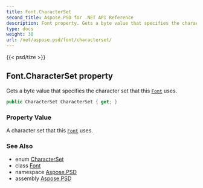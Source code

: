 ```yaml
---
title: Font.CharacterSet
second_title: Aspose.PSD for .NET API Reference
description: Font property. Gets a byte value that specifies the character set that this Font uses
type: docs
weight: 30
url: /net/aspose.psd/font/characterset/
---
```

{{< psd/tize >}}
## Font.CharacterSet property

Gets a byte value that specifies the character set that this [`Font`](../) uses.

```csharp
public CharacterSet CharacterSet { get; }
```

### Property Value

A character set that this [`Font`](../) uses.

### See Also

* enum [CharacterSet](../../characterset/)
* class [Font](../)
* namespace [Aspose.PSD](../../../aspose.psd/)
* assembly [Aspose.PSD](../../../)


